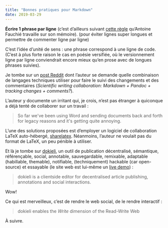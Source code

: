 ```yaml
---
title: "Bonnes pratiques pour Markdown"
date: 2019-03-29
---
```


**Écrire 1 phrase par ligne** (c’est d’ailleurs suivant [cette règle](https://dlis.hypotheses.org/4381#%C3%A9crire) qu’Antoine Fauchié travaille sur son mémoire).
(pour éviter lignes super longues et permettre de commenter ligne par ligne)

C’est l’idée d’unité de sens : une phrase correspond à une ligne de code.
(C’est à plus forte raison le cas en poésie versifiée, où le versionnement ligne par ligne conviendrait encore mieux qu’en prose avec de longues phrases suivies).

Je tombe sur un [post Reddit](https://www.reddit.com/r/selfhosted/comments/99z1hm/scientific_writing_collaboration_markdown_pandoc/) dont l’auteur se demande quelle combinaison de langages techniques utiliser pour faire le suivi des changements et des commentaires (*Scientific writing collaboration: Markdown + Pandoc + tracking changes + comments?*).

L’auteur y documente un irritant qui, je crois, n’est pas étranger à quiconque a déjà tenté de collaborer sur un travail :

> So far we've been using Word and sending documents back and forth for legacy reasons and it's getting quite annoying.

L’une des solutions proposées est d’employer un logiciel de collaboration LaTeX auto-hébergé, [sharelatex](https://github.com/sharelatex/sharelatex).
Néanmoins, l’auteur ne voulait pas du format de LaTeX, un peu pénible à utiliser.

Et là je tombe sur [dokieli](https://dokie.li/), un outil de publication décentralisé, sémantique, référençable, social, annotable, sauvegardable, remixable, adaptable (habillable, themable), notifiable, (techniquement) hackable (car open-source) et essayable (le site web est lui-même un [live demo](https://dokie.li/)) :

> dokieli is a clientside editor for decentralised article publishing, annotations and social interactions.

Wow!

Ce qui est merveilleux, c’est de rendre le web social, de le rendre interactif : 

> dokieli enables the *Write* dimension of the Read-Write Web

À suivre.
